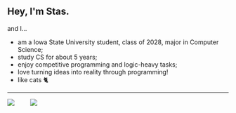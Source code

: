 ## Hey, I'm Stas.

and I...
- am a Iowa State University student, class of 2028, major in Computer Science;
- study CS for about 5 years;
- enjoy competitive programming and logic-heavy tasks;
- love turning ideas into reality through programming!
- like cats 🐈

<hr/>

<p align="left">
  <picture>
    <source media="(prefers-color-scheme: dark)" srcset="https://github-readme-streak-stats.herokuapp.com?user=kototok903&theme=material&hide_border=true&background=00000000">
    <img src="https://github-readme-streak-stats.herokuapp.com?user=kototok903&theme=default&hide_border=true&background=00000000">
  </picture>
  &emsp;&emsp;
  <picture>
    <source media="(prefers-color-scheme: dark)" srcset="https://github-readme-stats.vercel.app/api/top-langs/?username=kototok903&layout=compact&hide_border=true&theme=rose_pine&bg_color=00000000">
    <img src="https://github-readme-stats.vercel.app/api/top-langs/?username=kototok903&layout=compact&hide_border=true&theme=graywhite&bg_color=00000000">
  </picture>
</p>
